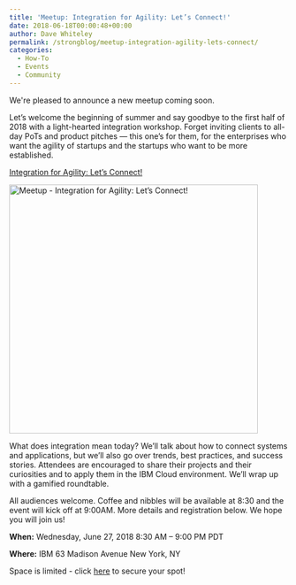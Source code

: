 ```yaml
---
title: 'Meetup: Integration for Agility: Let’s Connect!'
date: 2018-06-18T00:00:48+00:00
author: Dave Whiteley
permalink: /strongblog/meetup-integration-agility-lets-connect/
categories:
  - How-To
  - Events
  - Community 
---
```


We're pleased to announce a new meetup coming soon. 

Let’s welcome the beginning of summer and say goodbye to the first half of 2018 with a light-hearted integration workshop. Forget inviting clients to all-day PoTs and product pitches — this one’s for them, for the enterprises who want the agility of startups and the startups who want to be more established.

[Integration for Agility: Let’s Connect!](https://www.meetup.com/New-York-Cloud-Integration-Meetup/events/251764136/)
  
<!--more-->

<img class="aligncenter" src="https://strongloop.com/blog-assets/2018/06/integration-meetup.jpeg" alt="Meetup - Integration for Agility: Let’s Connect!" style="width: 450px; margin:auto;"/>

What does integration mean today? We’ll talk about how to connect systems and applications, but we’ll also go over trends, best practices, and success stories. Attendees are encouraged to share their projects and their curiosities and to apply them in the IBM Cloud environment. We’ll wrap up with a gamified roundtable.

All audiences welcome. Coffee and nibbles will be available at 8:30 and the event will kick off at 9:00AM. More details and registration below. We hope you will join us!

**When:** Wednesday, June 27, 2018
8:30 AM – 9:00 PM PDT

**Where:** IBM
63 Madison Avenue
New York, NY

Space is limited - click [here](https://www.meetup.com/New-York-Cloud-Integration-Meetup/events/251764136/) to secure your spot!
